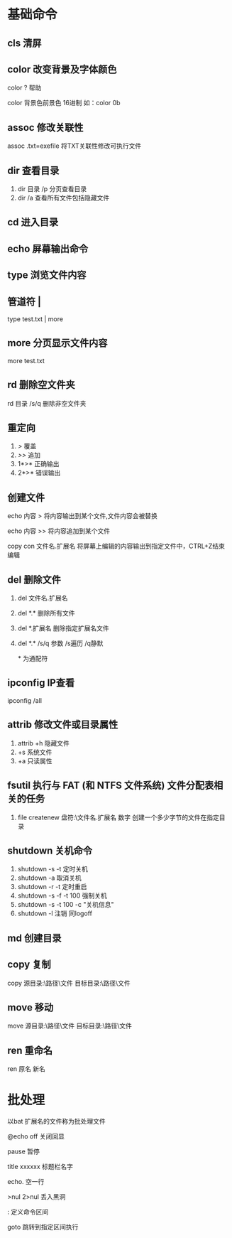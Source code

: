 # 基础命令

## cls 清屏

## color 改变背景及字体颜色

color ? 帮助

color 背景色前景色 16进制  如：color 0b

## assoc  修改关联性

assoc .txt=exefile 将TXT关联性修改可执行文件

## dir 查看目录

1. dir 目录 /p 分页查看目录 
2. dir /a 查看所有文件包括隐藏文件

## cd 进入目录

## echo 屏幕输出命令

## type 浏览文件内容

## 管道符 |

type test.txt | more

## more 分页显示文件内容

more test.txt

## rd 删除空文件夹

rd  目录 /s/q 删除非空文件夹

## 重定向

1. *>* 覆盖
2. *>>* 追加
3. 1*>* 正确输出
4. 2*>* 错误输出

## 创建文件

echo 内容 > 将内容输出到某个文件,文件内容会被替换

echo 内容 >> 将内容追加到某个文件

copy con 文件名.扩展名   将屏幕上编辑的内容输出到指定文件中，CTRL+Z结束编辑

## del 删除文件

1. del 文件名.扩展名

2. del  \*.\* 删除所有文件

3. del \*.扩展名 删除指定扩展名文件

4. del \*.\* /s/q  参数 /s遍历 /q静默

   \* 为通配符

## ipconfig IP查看

ipconfig /all

## attrib 修改文件或目录属性

1. attrib +h 隐藏文件
2. +s 系统文件
3. +a 只读属性

## fsutil 执行与 FAT (和 NTFS 文件系统) 文件分配表相关的任务

1. file createnew 盘符:\文件名.扩展名 数字  创建一个多少字节的文件在指定目录

## shutdown 关机命令

1. shutdown -s -t  定时关机
2. shutdown -a 取消关机
3. shutdown -r -t 定时重启
4. shutdown -s -f -t 100 强制关机
5. shutdown -s -t 100 -c "关机信息"
6. shutdown -l 注销 同logoff

## md 创建目录

## copy 复制

copy 源目录:\路径\文件 目标目录:\路径\文件

## move 移动

move 源目录:\路径\文件 目标目录:\路径\文件

## ren 重命名

ren 原名 新名

# 批处理

以bat 扩展名的文件称为批处理文件

@echo off  关闭回显

pause 暂停

title xxxxxx 标题栏名字

echo. 空一行

\>nul 2\>nul 丢入黑洞

: 定义命令区间

goto 跳转到指定区间执行